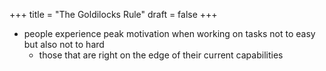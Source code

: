 +++
title = "The Goldilocks Rule"
draft = false
+++

-   people experience peak motivation when working on tasks not to easy but also not to hard
    -   those that are right on the edge of their current capabilities